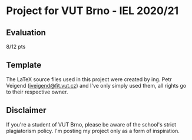 # Project for VUT Brno - IEL 2020/21
## Evaluation
8/12 pts
## Template
The LaTeX source files used in this project were created by ing. Petr Veigend (iveigend@fit.vut.cz) and I've only simply used them, all rights go to their respective owner.
## Disclaimer
If you're a student of VUT Brno, please be aware of the school's strict plagiatorism policy. I'm posting my project only as a form of inspiration.
